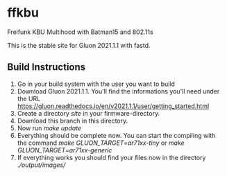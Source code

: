 # ffkbu
Freifunk KBU Multihood with Batman15 and 802.11s


This is the stable site for Gluon 2021.1.1 with fastd.


## Build Instructions

1. Go in your build system with the user you want to build
2. Download Gluon 2021.1.1. You'll find the informations you'll need under the URL https://gluon.readthedocs.io/en/v2021.1.1/user/getting_started.html
3. Create a directory *site* in your firmware-directory.
4. Download this branch in this directory.
5. Now run *make update*
6. Everything should be complete now. You can start the compiling with the command *make GLUON_TARGET=ar71xx-tiny* or *make GLUON_TARGET=ar71xx-generic*
7. If everything works you should find your files now in the directory *./output/images/*
